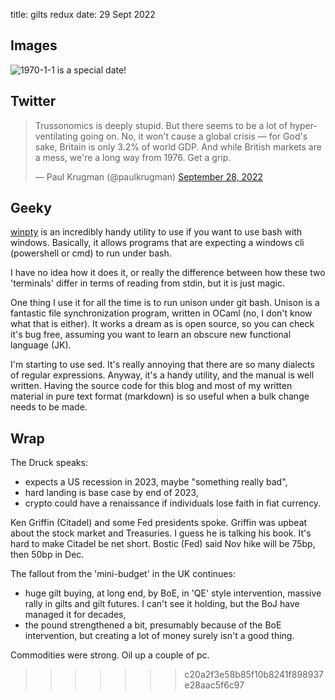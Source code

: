 title: gilts redux
date: 29 Sept 2022

## Images
![1970-1-1 is a special date!](https://imgs.xkcd.com/comics/historical_dates.png)
## Twitter
<blockquote class="twitter-tweet"><p lang="en" dir="ltr">Trussonomics is deeply stupid. But there seems to be a lot of hyperventilating going on. No, it won&#39;t cause a global crisis — for God&#39;s sake, Britain is only 3.2% of world GDP. And while British markets are a mess, we&#39;re a long way from 1976. Get a grip.</p>&mdash; Paul Krugman (@paulkrugman) <a href="https://twitter.com/paulkrugman/status/1575132152982900739?ref_src=twsrc%5Etfw">September 28, 2022</a></blockquote> <script async src="https://platform.twitter.com/widgets.js" charset="utf-8"></script> 

## Geeky

[winpty](https://github.com/rprichard/winpty) is an incredibly handy utility to use if you want to use bash with windows.
Basically, it allows programs that are expecting a windows cli (powershell or cmd) to run under bash.

I have no idea how it does it, or really the difference between how these two 'terminals' differ in terms of reading from stdin, but it is just magic.

One thing I use it for all the time is to run unison under git bash.  Unison is a fantastic file synchronization program, written in OCaml (no, I don't know what that is either). It works a dream as is open source, so you can check it's bug free, assuming you want to learn an obscure new functional language (JK).

I'm starting to use sed. It's really annoying that there are so many dialects of regular expressions. 
Anyway, it's a handy utility, and the manual is well written. 
Having the source code for this blog and most of my written material in pure text format (markdown) is so useful when a bulk change needs to be made.

## Wrap
The Druck speaks:

- expects a US recession in 2023, maybe "something really bad",
- hard landing is base case by end of 2023,
- crypto could have a renaissance if individuals lose faith in fiat currency.

Ken Griffin (Citadel) and some Fed presidents spoke. Griffin was upbeat about the stock market and Treasuries. I guess he is talking his book. It's hard to make Citadel be net short. Bostic (Fed) said Nov hike will be 75bp, then 50bp in Dec.

The fallout from the 'mini-budget' in the UK continues:

- huge gilt buying, at long end, by BoE, in 'QE' style intervention, massive rally in gilts and gilt futures. I can't see it holding, but the BoJ have managed it for decades,
- the pound strengthened a bit, presumably because of the BoE intervention, but creating a lot of money surely isn't a good thing.

Commodities were strong. Oil up a couple of pc.

>>>>>>> c20a2f3e58b85f10b8241f898937e28aac5f6c97
